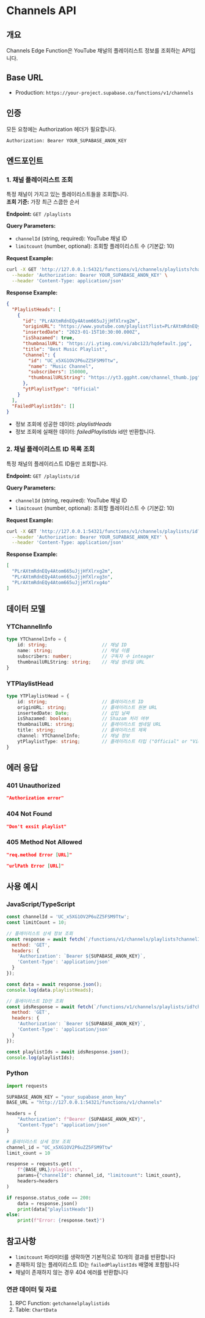 # Channels API

## 개요
Channels Edge Function은 YouTube 채널의 플레이리스트 정보를 조회하는 API입니다.

## Base URL
- Production: `https://your-project.supabase.co/functions/v1/channels`

## 인증
모든 요청에는 Authorization 헤더가 필요합니다.
```
Authorization: Bearer YOUR_SUPABASE_ANON_KEY
```

## 엔드포인트

### 1. 채널 플레이리스트 조회
특정 채널이 가지고 있는 플레이리스트들을 조회합니다. <br/>
**조회 기준:** 가장 최근 스쿱한 순서

**Endpoint:** `GET /playlists`

**Query Parameters:**
- `channelId` (string, required): YouTube 채널 ID
- `limitcount` (number, optional): 조회할 플레이리스트 수 (기본값: 10)

**Request Example:**
```bash
curl -X GET 'http://127.0.0.1:54321/functions/v1/channels/playlists?channelId=UC_x5XG1OV2P6uZZ5FSM9Ttw&limitcount=5' \
  --header 'Authorization: Bearer YOUR_SUPABASE_ANON_KEY' \
  --header 'Content-Type: application/json'
```

**Response Example:**
```json
{
  "PlaylistHeads": [
    {
      "id": "PLrAXtmRdnEQy4Atom665uJjjHfXlrxg2m",
      "originURL": "https://www.youtube.com/playlist?list=PLrAXtmRdnEQy4Atom665uJjjHfXlrxg2m",
      "insertedDate": "2023-01-15T10:30:00.000Z",
      "isShazamed": true,
      "thumbnailURL": "https://i.ytimg.com/vi/abc123/hqdefault.jpg",
      "title": "Best Music Playlist",
      "channel": {
        "id": "UC_x5XG1OV2P6uZZ5FSM9Ttw",
        "name": "Music Channel",
        "subscribers": 150000,
        "thumbnailURLString": "https://yt3.ggpht.com/channel_thumb.jpg"
      },
      "ytPlaylistType": "Official"
    }
  ],
  "FailedPlaylistIds": []
}
```
- 정보 조회에 성공한 데이터: *playlistHeads*
- 정보 조회에 실패한 데이터: *failedPlaylistIds* id만 반환합니다.


### 2. 채널 플레이리스트 ID 목록 조회
특정 채널의 플레이리스트 ID들만 조회합니다.

**Endpoint:** `GET /playlists/id`

**Query Parameters:**
- `channelId` (string, required): YouTube 채널 ID
- `limitcount` (number, optional): 조회할 플레이리스트 수 (기본값: 10)

**Request Example:**
```bash
curl -X GET 'http://127.0.0.1:54321/functions/v1/channels/playlists/id?channelId=UC_x5XG1OV2P6uZZ5FSM9Ttw&limitcount=5' \
  --header 'Authorization: Bearer YOUR_SUPABASE_ANON_KEY' \
  --header 'Content-Type: application/json'
```

**Response Example:**
```json
[
  "PLrAXtmRdnEQy4Atom665uJjjHfXlrxg2m",
  "PLrAXtmRdnEQy4Atom665uJjjHfXlrxg3n",
  "PLrAXtmRdnEQy4Atom665uJjjHfXlrxg4o"
]
```

## 데이터 모델

### YTChannelInfo
```typescript
type YTChannelInfo = {
    id: string;                    // 채널 ID
    name: string;                  // 채널 이름
    subscribers: number;           // 구독자 수 inteager
    thumbnailURLString: string;    // 채널 썸네일 URL
}
```

### YTPlaylistHead
```typescript
type YTPlaylistHead = {
    id: string;                    // 플레이리스트 ID
    originURL: string;             // 플레이리스트 원본 URL
    insertedDate: Date;            // 삽입 날짜
    isShazamed: boolean;           // Shazam 처리 여부
    thumbnailURL: string;          // 플레이리스트 썸네일 URL
    title: string;                 // 플레이리스트 제목
    channel: YTChannelInfo;        // 채널 정보
    ytPlaylistType: string;        // 플레이리스트 타입 ("Official" or "Video")
}
```

## 에러 응답

### 401 Unauthorized
```json
"Authorization error"
```

### 404 Not Found
```json
"Don't exsit playlist"
```

### 405 Method Not Allowed
```json
"req.method Error [URL]"
```
```json
"urlPath Error [URL]"
```

## 사용 예시

### JavaScript/TypeScript
```javascript
const channelId = 'UC_x5XG1OV2P6uZZ5FSM9Ttw';
const limitCount = 10;

// 플레이리스트 상세 정보 조회
const response = await fetch(`/functions/v1/channels/playlists?channelId=${channelId}&limitcount=${limitCount}`, {
  method: 'GET',
  headers: {
    'Authorization': `Bearer ${SUPABASE_ANON_KEY}`,
    'Content-Type': 'application/json'
  }
});

const data = await response.json();
console.log(data.playlistHeads);

// 플레이리스트 ID만 조회
const idsResponse = await fetch(`/functions/v1/channels/playlists/id?channelId=${channelId}&limitcount=${limitCount}`, {
  method: 'GET',
  headers: {
    'Authorization': `Bearer ${SUPABASE_ANON_KEY}`,
    'Content-Type': 'application/json'
  }
});

const playlistIds = await idsResponse.json();
console.log(playlistIds);
```

### Python
```python
import requests

SUPABASE_ANON_KEY = "your_supabase_anon_key"
BASE_URL = "http://127.0.0.1:54321/functions/v1/channels"

headers = {
    "Authorization": f"Bearer {SUPABASE_ANON_KEY}",
    "Content-Type": "application/json"
}

# 플레이리스트 상세 정보 조회
channel_id = "UC_x5XG1OV2P6uZZ5FSM9Ttw"
limit_count = 10

response = requests.get(
    f"{BASE_URL}/playlists",
    params={"channelId": channel_id, "limitcount": limit_count},
    headers=headers
)

if response.status_code == 200:
    data = response.json()
    print(data["playlistHeads"])
else:
    print(f"Error: {response.text}")
```

## 참고사항
- `limitcount` 파라미터를 생략하면 기본적으로 10개의 결과를 반환합니다
- 존재하지 않는 플레이리스트 ID는 `failedPlaylistIds` 배열에 포함됩니다
- 채널이 존재하지 않는 경우 404 에러를 반환합니다

### 연관 데이터 및 자료
1. RPC Function: `getchannelplaylistids`
2. Table: `ChartData`

